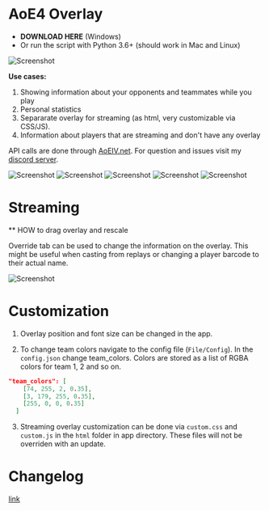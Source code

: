 # AoE4 Overlay
 
* **DOWNLOAD HERE** (Windows)
* Or run the script with Python 3.6+ (should work in Mac and Linux)

![Screenshot](https://i.imgur.com/tkgKCxL.jpg)

**Use cases:**

1. Showing information about your opponents and teammates while you play
2. Personal statistics
3. Separarate overlay for streaming (as html, very customizable via CSS/JS).
4. Information about players that are streaming and don't have any overlay

API calls are done through [AoEIV.net](https://aoeiv.net/). For question and issues visit my [discord server](https://discord.gg/FtGdhqD).


![Screenshot](https://i.imgur.com/hhH8R72.png)
![Screenshot](https://i.imgur.com/L1V1wp2.png)
![Screenshot](https://i.imgur.com/QqojOJI.png)
![Screenshot](https://i.imgur.com/aGXRnT2.png)
![Screenshot](https://i.imgur.com/tV4dMfi.png)

# Streaming

** HOW to drag overlay and rescale

Override tab can be used to change the information on the overlay. This might be useful when casting from replays or changing a player barcode to their actual name.

![Screenshot](https://i.imgur.com/F5I3AAQ.png)

# Customization

1. Overlay position and font size can be changed in the app.

2. To change team colors navigate to the config file (`File/Config`). In the `config.json` change team_colors. Colors are stored as a list of RGBA colors for team 1, 2 and so on.

```json
"team_colors": [
    [74, 255, 2, 0.35],
    [3, 179, 255, 0.35],
    [255, 0, 0, 0.35]
  ]
```

3. Streaming overlay customization can be done via `custom.css` and `custom.js` in the `html` folder in app directory. These files will not be overriden with an update.


# Changelog

[link](https://github.com/FluffyMaguro/AoE4_Overlay/blob/main/changelog.md)